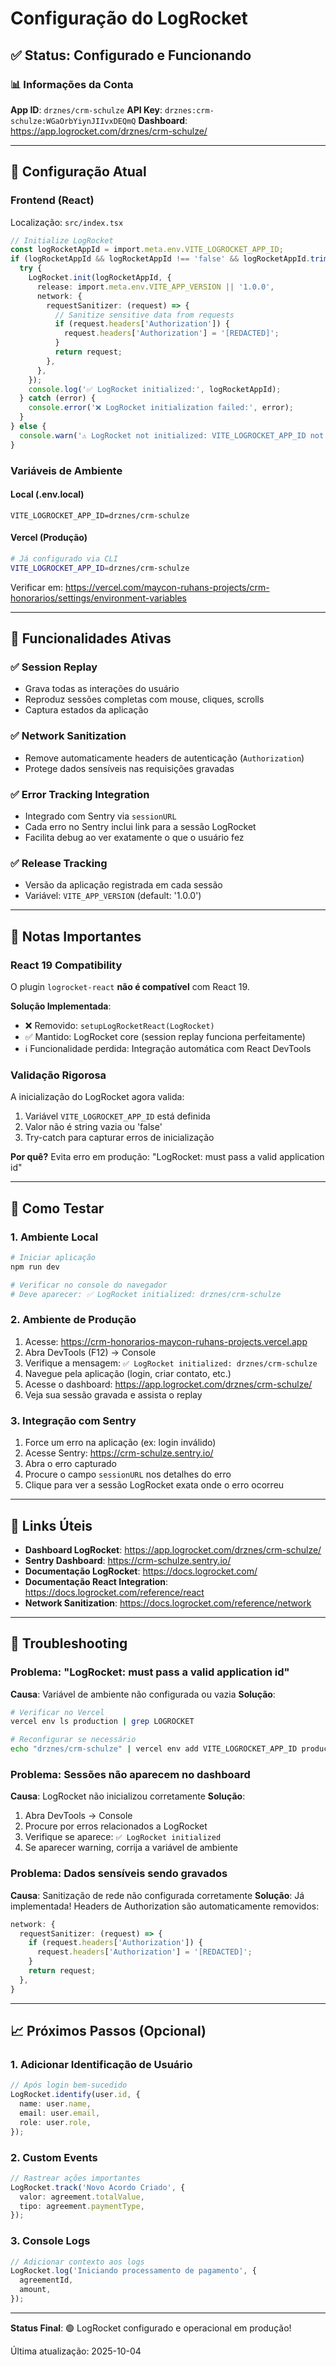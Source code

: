 # Configuração do LogRocket

## ✅ Status: Configurado e Funcionando

### 📊 Informações da Conta

**App ID**: `drznes/crm-schulze`
**API Key**: `drznes:crm-schulze:WGaOrbYiynJIIvxDEQmQ`
**Dashboard**: https://app.logrocket.com/drznes/crm-schulze/

---

## 🔧 Configuração Atual

### Frontend (React)
Localização: `src/index.tsx`

```typescript
// Initialize LogRocket
const logRocketAppId = import.meta.env.VITE_LOGROCKET_APP_ID;
if (logRocketAppId && logRocketAppId !== 'false' && logRocketAppId.trim() !== '') {
  try {
    LogRocket.init(logRocketAppId, {
      release: import.meta.env.VITE_APP_VERSION || '1.0.0',
      network: {
        requestSanitizer: (request) => {
          // Sanitize sensitive data from requests
          if (request.headers['Authorization']) {
            request.headers['Authorization'] = '[REDACTED]';
          }
          return request;
        },
      },
    });
    console.log('✅ LogRocket initialized:', logRocketAppId);
  } catch (error) {
    console.error('❌ LogRocket initialization failed:', error);
  }
} else {
  console.warn('⚠️ LogRocket not initialized: VITE_LOGROCKET_APP_ID not configured');
}
```

### Variáveis de Ambiente

#### Local (.env.local)
```env
VITE_LOGROCKET_APP_ID=drznes/crm-schulze
```

#### Vercel (Produção)
```bash
# Já configurado via CLI
VITE_LOGROCKET_APP_ID=drznes/crm-schulze
```

Verificar em: https://vercel.com/maycon-ruhans-projects/crm-honorarios/settings/environment-variables

---

## 🎯 Funcionalidades Ativas

### ✅ Session Replay
- Grava todas as interações do usuário
- Reproduz sessões completas com mouse, cliques, scrolls
- Captura estados da aplicação

### ✅ Network Sanitization
- Remove automaticamente headers de autenticação (`Authorization`)
- Protege dados sensíveis nas requisições gravadas

### ✅ Error Tracking Integration
- Integrado com Sentry via `sessionURL`
- Cada erro no Sentry inclui link para a sessão LogRocket
- Facilita debug ao ver exatamente o que o usuário fez

### ✅ Release Tracking
- Versão da aplicação registrada em cada sessão
- Variável: `VITE_APP_VERSION` (default: '1.0.0')

---

## 📝 Notas Importantes

### React 19 Compatibility
O plugin `logrocket-react` **não é compatível** com React 19.

**Solução Implementada**:
- ❌ Removido: `setupLogRocketReact(LogRocket)`
- ✅ Mantido: LogRocket core (session replay funciona perfeitamente)
- ℹ️ Funcionalidade perdida: Integração automática com React DevTools

### Validação Rigorosa
A inicialização do LogRocket agora valida:
1. Variável `VITE_LOGROCKET_APP_ID` está definida
2. Valor não é string vazia ou 'false'
3. Try-catch para capturar erros de inicialização

**Por quê?**
Evita erro em produção: "LogRocket: must pass a valid application id"

---

## 🧪 Como Testar

### 1. Ambiente Local
```bash
# Iniciar aplicação
npm run dev

# Verificar no console do navegador
# Deve aparecer: ✅ LogRocket initialized: drznes/crm-schulze
```

### 2. Ambiente de Produção
1. Acesse: https://crm-honorarios-maycon-ruhans-projects.vercel.app
2. Abra DevTools (F12) → Console
3. Verifique a mensagem: `✅ LogRocket initialized: drznes/crm-schulze`
4. Navegue pela aplicação (login, criar contato, etc.)
5. Acesse o dashboard: https://app.logrocket.com/drznes/crm-schulze/
6. Veja sua sessão gravada e assista o replay

### 3. Integração com Sentry
1. Force um erro na aplicação (ex: login inválido)
2. Acesse Sentry: https://crm-schulze.sentry.io/
3. Abra o erro capturado
4. Procure o campo `sessionURL` nos detalhes do erro
5. Clique para ver a sessão LogRocket exata onde o erro ocorreu

---

## 🔗 Links Úteis

- **Dashboard LogRocket**: https://app.logrocket.com/drznes/crm-schulze/
- **Sentry Dashboard**: https://crm-schulze.sentry.io/
- **Documentação LogRocket**: https://docs.logrocket.com/
- **Documentação React Integration**: https://docs.logrocket.com/reference/react
- **Network Sanitization**: https://docs.logrocket.com/reference/network

---

## 🐛 Troubleshooting

### Problema: "LogRocket: must pass a valid application id"
**Causa**: Variável de ambiente não configurada ou vazia
**Solução**:
```bash
# Verificar no Vercel
vercel env ls production | grep LOGROCKET

# Reconfigurar se necessário
echo "drznes/crm-schulze" | vercel env add VITE_LOGROCKET_APP_ID production --force
```

### Problema: Sessões não aparecem no dashboard
**Causa**: LogRocket não inicializou corretamente
**Solução**:
1. Abra DevTools → Console
2. Procure por erros relacionados a LogRocket
3. Verifique se aparece: `✅ LogRocket initialized`
4. Se aparecer warning, corrija a variável de ambiente

### Problema: Dados sensíveis sendo gravados
**Causa**: Sanitização de rede não configurada corretamente
**Solução**: Já implementada! Headers de Authorization são automaticamente removidos:
```typescript
network: {
  requestSanitizer: (request) => {
    if (request.headers['Authorization']) {
      request.headers['Authorization'] = '[REDACTED]';
    }
    return request;
  },
}
```

---

## 📈 Próximos Passos (Opcional)

### 1. Adicionar Identificação de Usuário
```typescript
// Após login bem-sucedido
LogRocket.identify(user.id, {
  name: user.name,
  email: user.email,
  role: user.role,
});
```

### 2. Custom Events
```typescript
// Rastrear ações importantes
LogRocket.track('Novo Acordo Criado', {
  valor: agreement.totalValue,
  tipo: agreement.paymentType,
});
```

### 3. Console Logs
```typescript
// Adicionar contexto aos logs
LogRocket.log('Iniciando processamento de pagamento', {
  agreementId,
  amount,
});
```

---

**Status Final**: 🟢 LogRocket configurado e operacional em produção!

Última atualização: 2025-10-04

